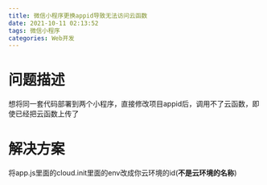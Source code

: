 ```yaml
---
title: 微信小程序更换appid导致无法访问云函数
date: 2021-10-11 02:13:52
tags: 微信小程序
categories: Web开发
---
```

# 问题描述
想将同一套代码部署到两个小程序，直接修改项目appid后，调用不了云函数，即使已经把云函数上传了
# 解决方案
将app.js里面的cloud.init里面的env改成你云环境的id(**不是云环境的名称**)